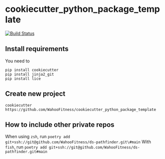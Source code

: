 # cookiecutter_python_package_template
[![Build Status](https://github.com/WahooFitness/cookiecutter_python_package_template/workflows/test/badge.svg?branch=main&event=push)](https://github.com/WahooFitness/cookiecutter_python_package_template/actions)


## Install requirements
You need to
```
pip install cookiecutter 
pip install jinja2_git
pip install lice
```

## Create new project
```cookiecutter https://github.com/WahooFitness/cookiecutter_python_package_template```


## How to include other private repos
When using `zsh`, run
```poetry add git+ssh://git@github.com/WahooFitness/ds-pathfinder.git\#main```
With `fish`, run
```poetry add git+ssh://git@github.com/WahooFitness/ds-pathfinder.git#main```
